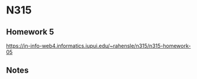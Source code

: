 # N315

## Homework 5

https://in-info-web4.informatics.iupui.edu/~rahensle/n315/n315-homework-05

## Notes

